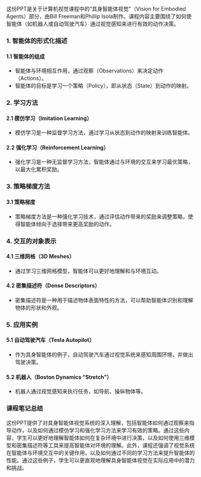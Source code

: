 这份PPT是关于计算机视觉课程中的“具身智能体视觉”（Vision for Embodied Agents）部分，由Bill Freeman和Phillip Isola制作。课程内容主要围绕了如何使智能体（如机器人或自动驾驶汽车）通过视觉感知来进行有效的动作决策。

### 1. 智能体的形式化描述

#### 1.1 智能体的组成
- 智能体与环境相互作用，通过观察（Observations）来决定动作（Actions）。
- 智能体的目标是学习一个策略（Policy），即从状态（State）到动作的映射。

### 2. 学习方法

#### 2.1 模仿学习（Imitation Learning）
- 模仿学习是一种监督学习方法，通过学习从状态到动作的映射来训练智能体。

#### 2.2 强化学习（Reinforcement Learning）
- 强化学习是一种无监督学习方法，智能体通过与环境的交互来学习最优策略，以最大化累积奖励。

### 3. 策略梯度方法

#### 3.1 策略梯度
- 策略梯度方法是一种强化学习技术，通过评估动作带来的奖励来调整策略，使得智能体倾向于选择带来更高奖励的动作。

### 4. 交互的对象表示

#### 4.1 三维网格（3D Meshes）
- 通过学习三维网格模型，智能体可以更好地理解和与环境互动。

#### 4.2 密集描述符（Dense Descriptors）
- 密集描述符是一种用于描述物体表面特性的方法，可以帮助智能体识别和理解物体的形状和外观。

### 5. 应用实例

#### 5.1 自动驾驶汽车（Tesla Autopilot）
- 作为具身智能体的例子，自动驾驶汽车通过视觉系统来感知周围环境，并做出驾驶决策。

#### 5.2 机器人（Boston Dynamics “Stretch”）
- 机器人通过视觉感知来执行任务，如导航、操纵物体等。

### 课程笔记总结

这份PPT提供了对具身智能体视觉系统的深入理解，包括智能体如何通过观察来指导动作，以及如何通过模仿学习和强化学习方法来学习有效的策略。通过这些内容，学生可以更好地理解智能体如何在复杂环境中进行决策，以及如何使用三维模型和密集描述符等工具来提高智能体对环境的理解。此外，课程还强调了视觉系统在智能体与环境交互中的关键作用，以及如何通过不同的学习方法来提升智能体的性能。通过这些例子，学生可以更直观地理解具身智能体视觉在实际应用中的潜力和挑战。